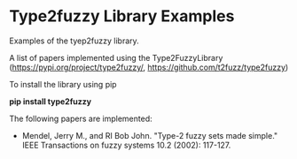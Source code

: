 # Type2fuzzy Library Examples
Examples of the tyep2fuzzy library.

A list of papers implemented using the Type2FuzzyLibrary (https://pypi.org/project/type2fuzzy/, https://github.com/t2fuzz/type2fuzzy)


To install the library using pip

**pip install type2fuzzy**

The following papers are implemented:
* Mendel, Jerry M., and RI Bob John. "Type-2 fuzzy sets made simple." IEEE Transactions on fuzzy systems 10.2 (2002): 117-127.

